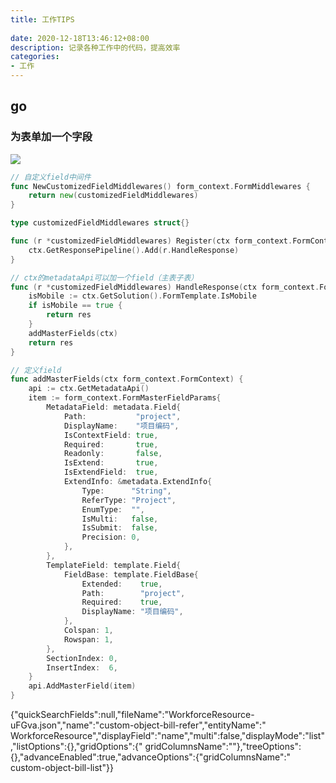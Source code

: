 ```yaml
---
title: 工作TIPS 
 
date: 2020-12-18T13:46:12+08:00 
description: 记录各种工作中的代码，提高效率 
categories:
- 工作
---
```


## go

### 为表单加一个字段

![](http://hugo-1256216240.cos.ap-chengdu.myqcloud.com/pasteimageintomarkdown/2022-05-16/53911817974500.png)

```go
// 自定义field中间件
func NewCustomizedFieldMiddlewares() form_context.FormMiddlewares {
	return new(customizedFieldMiddlewares)
}

type customizedFieldMiddlewares struct{}

func (r *customizedFieldMiddlewares) Register(ctx form_context.FormContext) {
	ctx.GetResponsePipeline().Add(r.HandleResponse)
}

// ctx的metadataApi可以加一个field（主表子表）
func (r *customizedFieldMiddlewares) HandleResponse(ctx form_context.FormContext, res *context.BizFormConfigResponse) *context.BizFormConfigResponse {
	isMobile := ctx.GetSolution().FormTemplate.IsMobile
	if isMobile == true {
		return res
	}
	addMasterFields(ctx)
	return res
}

// 定义field
func addMasterFields(ctx form_context.FormContext) {
	api := ctx.GetMetadataApi()
	item := form_context.FormMasterFieldParams{
		MetadataField: metadata.Field{
			Path:           "project",
			DisplayName:    "项目编码",
			IsContextField: true,
			Required:       true,
			Readonly:       false,
			IsExtend:       true,
			IsExtendField:  true,
			ExtendInfo: &metadata.ExtendInfo{
				Type:      "String",
				ReferType: "Project",
				EnumType:  "",
				IsMulti:   false,
				IsSubmit:  false,
				Precision: 0,
			},
		},
		TemplateField: template.Field{
			FieldBase: template.FieldBase{
				Extended:    true,
				Path:        "project",
				Required:    true,
				DisplayName: "项目编码",
			},
			Colspan: 1,
			Rowspan: 1,
		},
		SectionIndex: 0,
		InsertIndex:  6,
	}
	api.AddMasterField(item)
}

```

{"quickSearchFields":null,"fileName":"WorkforceResource-uFGva.json","name":"custom-object-bill-refer","entityName":"
WorkforceResource","displayField":"name","multi":false,"displayMode":"list","listOptions":{},"gridOptions":{"
gridColumnsName":""},"treeOptions":{},"advanceEnabled":true,"advanceOptions":{"gridColumnsName":"
custom-object-bill-list"}}